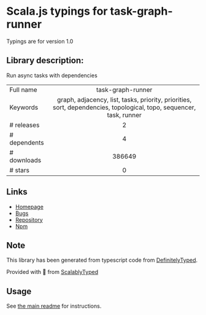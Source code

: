 
# Scala.js typings for task-graph-runner

Typings are for version 1.0

## Library description:
Run async tasks with dependencies

|                    |                 |
| ------------------ | :-------------: |
| Full name          | task-graph-runner |
| Keywords           | graph, adjacency, list, tasks, priority, priorities, sort, dependencies, topological, topo, sequencer, task, runner |
| # releases         | 2 |
| # dependents       | 4 |
| # downloads        | 386649 |
| # stars            | 0 |

## Links
- [Homepage](https://github.com/thejameskyle/task-graph-runner#readme)
- [Bugs](https://github.com/thejameskyle/task-graph-runner/issues)
- [Repository](https://github.com/thejameskyle/task-graph-runner)
- [Npm](https://www.npmjs.com/package/task-graph-runner)
    


## Note
This library has been generated from typescript code from [DefinitelyTyped](https://definitelytyped.org).

Provided with :purple_heart: from [ScalablyTyped](https://github.com/oyvindberg/ScalablyTyped)

## Usage
See [the main readme](../../readme.md) for instructions.


